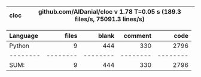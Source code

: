 cloc|github.com/AlDanial/cloc v 1.78  T=0.05 s (189.3 files/s, 75091.3 lines/s)
--- | ---

Language|files|blank|comment|code
:-------|-------:|-------:|-------:|-------:
Python|9|444|330|2796
--------|--------|--------|--------|--------
SUM:|9|444|330|2796
